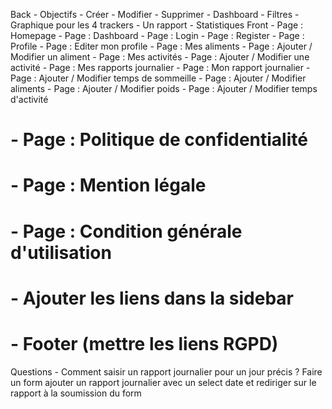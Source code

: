 Back
    - Objectifs
        - Créer
        - Modifier
        - Supprimer
    - Dashboard
        - Filtres 
        - Graphique pour les 4 trackers
    - Un rapport
        - Statistiques
Front
    - Page : Homepage
    - Page : Dashboard
    - Page : Login
    - Page : Register
    - Page : Profile
    - Page : Editer mon profile
    - Page : Mes aliments
    - Page : Ajouter / Modifier un aliment
    - Page : Mes activités 
    - Page : Ajouter / Modifier une activité
    - Page : Mes rapports journalier
    - Page : Mon rapport journalier
    - Page : Ajouter / Modifier temps de sommeille
    - Page : Ajouter / Modifier aliments
    - Page : Ajouter / Modifier poids
    - Page : Ajouter / Modifier temps d'activité
   # - Page : Politique de confidentialité
   # - Page : Mention légale
   # - Page : Condition générale d'utilisation
   # - Ajouter les liens dans la sidebar
   # - Footer (mettre les liens RGPD)

Questions 
    - Comment saisir un rapport journalier pour un jour précis ?
        Faire un form ajouter un rapport journalier avec un select date et rediriger sur le rapport à la soumission du form